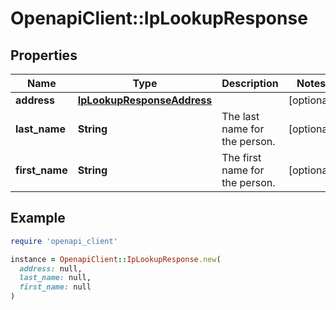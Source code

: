 # OpenapiClient::IpLookupResponse

## Properties

| Name | Type | Description | Notes |
| ---- | ---- | ----------- | ----- |
| **address** | [**IpLookupResponseAddress**](IpLookupResponseAddress.md) |  | [optional] |
| **last_name** | **String** | The last name for the person. | [optional] |
| **first_name** | **String** | The first name for the person. | [optional] |

## Example

```ruby
require 'openapi_client'

instance = OpenapiClient::IpLookupResponse.new(
  address: null,
  last_name: null,
  first_name: null
)
```

